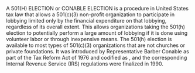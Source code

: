 A 501(H) ELECTION or CONABLE ELECTION is a procedure in United States tax law that allows a 501(c)(3) non-profit organization to participate in lobbying limited only by the financial expenditure on that lobbying, regardless of its overall extent. This allows organizations taking the 501(h) election to potentially perform a large amount of lobbying if it is done using volunteer labor or through inexpensive means. The 501(h) election is available to most types of 501(c)(3) organizations that are not churches or private foundations. It was introduced by Representative Barber Conable as part of the Tax Reform Act of 1976 and codified as , and the corresponding Internal Revenue Service (IRS) regulations were finalized in 1990.
